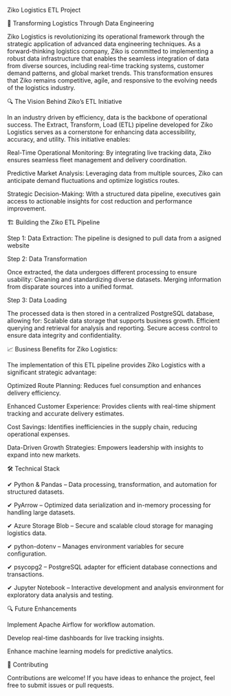 Ziko Logistics ETL Project

🚀 Transforming Logistics Through Data Engineering

Ziko Logistics is revolutionizing its operational framework through the strategic application of advanced data engineering techniques. As a forward-thinking logistics company, Ziko is committed to implementing a robust data infrastructure that enables the seamless integration of data from diverse sources, including real-time tracking systems, customer demand patterns, and global market trends. This transformation ensures that Ziko remains competitive, agile, and responsive to the evolving needs of the logistics industry.

🔍 The Vision Behind Ziko’s ETL Initiative

In an industry driven by efficiency, data is the backbone of operational success. The Extract, Transform, Load (ETL) pipeline developed for Ziko Logistics serves as a cornerstone for enhancing data accessibility, accuracy, and utility. This initiative enables:

Real-Time Operational Monitoring: By integrating live tracking data, Ziko ensures seamless fleet management and delivery coordination.

Predictive Market Analysis: Leveraging data from multiple sources, Ziko can anticipate demand fluctuations and optimize logistics routes.

Strategic Decision-Making: With a structured data pipeline, executives gain access to actionable insights for cost reduction and performance improvement.

🏗️ Building the Ziko ETL Pipeline

Step 1: Data Extraction: The pipeline is designed to pull data from a asigned website

Step 2: Data Transformation

Once extracted, the data undergoes different processing to ensure usability:
Cleaning and standardizing diverse datasets. 
Merging information from disparate sources into a unified format.

Step 3: Data Loading

The processed data is then stored in a centralized PostgreSQL database, allowing for:
Scalable data storage that supports business growth.
Efficient querying and retrieval for analysis and reporting.
Secure access control to ensure data integrity and confidentiality.

📈 Business Benefits for Ziko Logistics:

The implementation of this ETL pipeline provides Ziko Logistics with a significant strategic advantage:

Optimized Route Planning: Reduces fuel consumption and enhances delivery efficiency.

Enhanced Customer Experience: Provides clients with real-time shipment tracking and accurate delivery estimates.

Cost Savings: Identifies inefficiencies in the supply chain, reducing operational expenses.

Data-Driven Growth Strategies: Empowers leadership with insights to expand into new markets.


🛠️ Technical Stack

✔ Python & Pandas – Data processing, transformation, and automation for structured datasets.

✔ PyArrow – Optimized data serialization and in-memory processing for handling large datasets.

✔ Azure Storage Blob – Secure and scalable cloud storage for managing logistics data.

✔ python-dotenv – Manages environment variables for secure configuration.

✔ psycopg2 – PostgreSQL adapter for efficient database connections and transactions.

✔ Jupyter Notebook – Interactive development and analysis environment for exploratory data analysis and testing.


🔍 Future Enhancements

Implement Apache Airflow for workflow automation.

Develop real-time dashboards for live tracking insights.

Enhance machine learning models for predictive analytics.

🤝 Contributing

Contributions are welcome! If you have ideas to enhance the project, feel free to submit issues or pull requests.
